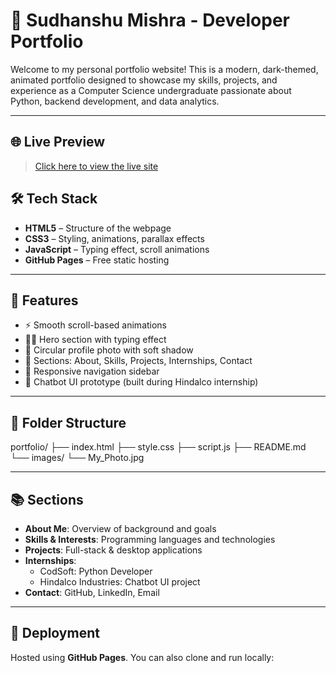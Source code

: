 # 💼 Sudhanshu Mishra - Developer Portfolio

Welcome to my personal portfolio website! This is a modern, dark-themed, animated portfolio designed to showcase my skills, projects, and experience as a Computer Science undergraduate passionate about Python, backend development, and data analytics.

---

## 🌐 Live Preview

> [Click here to view the live site]((https://sumishra2205.github.io/My_PortFolio/))  


## 🛠️ Tech Stack

- **HTML5** – Structure of the webpage
- **CSS3** – Styling, animations, parallax effects
- **JavaScript** – Typing effect, scroll animations
- **GitHub Pages** – Free static hosting

---

## 📁 Features

- ⚡ Smooth scroll-based animations
- 🧑‍💻 Hero section with typing effect
- 📸 Circular profile photo with soft shadow
- 🧾 Sections: About, Skills, Projects, Internships, Contact
- 🔗 Responsive navigation sidebar
- 💬 Chatbot UI prototype (built during Hindalco internship)

---

## 📂 Folder Structure

portfolio/
├── index.html
├── style.css
├── script.js
├── README.md
└── images/
└── My_Photo.jpg


---

## 📚 Sections

- **About Me**: Overview of background and goals
- **Skills & Interests**: Programming languages and technologies
- **Projects**: Full-stack & desktop applications
- **Internships**:
  - CodSoft: Python Developer
  - Hindalco Industries: Chatbot UI project
- **Contact**: GitHub, LinkedIn, Email

---

## 🚀 Deployment

Hosted using **GitHub Pages**. You can also clone and run locally:

```bash


